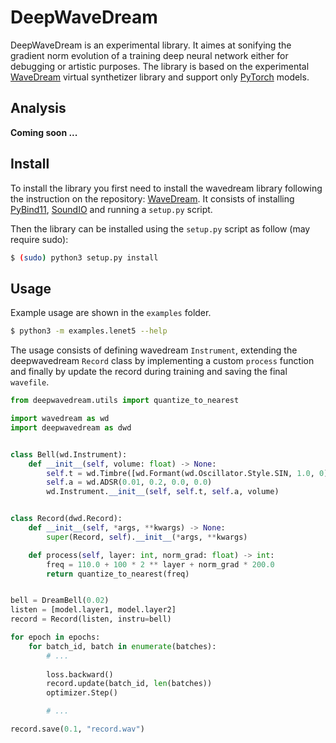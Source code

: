 # DeepWaveDream

DeepWaveDream is an experimental library. It aimes at sonifying the gradient norm evolution of a training deep neural network either for debugging or artistic purposes. The library is based on the experimental [WaveDream](https://github.com/yliess86/WaveDream) virtual synthetizer library and support only [PyTorch](https://pytorch.org/) models.

## Analysis

**Coming soon ...**

## Install

To install the library you first need to install the wavedream library following the instruction on the repository: [WaveDream](https://github.com/yliess86/WaveDream). It consists of installing [PyBind11](https://github.com/pybind/pybind11), [SoundIO](http://libsound.io/) and running a `setup.py` script.

Then the library can be installed using the `setup.py` script as follow (may require sudo):
```bash
$ (sudo) python3 setup.py install
```

## Usage

Example usage are shown in the `examples` folder.
```bash
$ python3 -m examples.lenet5 --help
```

The usage consists of defining wavedream `Instrument`, extending the deepwavedream `Record` class by implementing a custom `process` function and finally by update the record during training and saving the final `wavefile`.

```python
from deepwavedream.utils import quantize_to_nearest

import wavedream as wd
import deepwavedream as dwd


class Bell(wd.Instrument):    
    def __init__(self, volume: float) -> None:
        self.t = wd.Timbre([wd.Formant(wd.Oscillator.Style.SIN, 1.0, 0)])
        self.a = wd.ADSR(0.01, 0.2, 0.0, 0.0)
        wd.Instrument.__init__(self, self.t, self.a, volume)


class Record(dwd.Record):
    def __init__(self, *args, **kwargs) -> None:
        super(Record, self).__init__(*args, **kwargs)

    def process(self, layer: int, norm_grad: float) -> int:
        freq = 110.0 + 100 * 2 ** layer + norm_grad * 200.0
        return quantize_to_nearest(freq)


bell = DreamBell(0.02) 
listen = [model.layer1, model.layer2]
record = Record(listen, instru=bell)

for epoch in epochs:
    for batch_id, batch in enumerate(batches):
        # ...
        
        loss.backward()
        record.update(batch_id, len(batches))
        optimizer.Step()

        # ...

record.save(0.1, "record.wav")
```